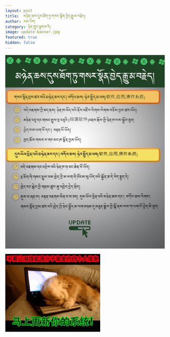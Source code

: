 ```yaml
---
layout: post
title:  མཉེན་ཆས་དུས་ཐོག་ཏུ་གསར་སྣོན་བྱེད་རྒྱུ་མ་བརྗེད།
author: ལམ་ཡིག
category: ཉེན་སྲུང་ལྕགས་རི།
image: update-banner.jpg
featured: true
hidden: false
---
```

![infographic](/assets/images/update.jpg)

![infographic](/assets/images/update.gif)